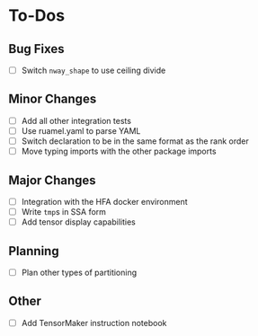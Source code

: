 # To-Dos

## Bug Fixes

- [ ] Switch `nway_shape` to use ceiling divide

## Minor Changes

- [ ] Add all other integration tests
- [ ] Use ruamel.yaml to parse YAML
- [ ] Switch declaration to be in the same format as the rank order
- [ ] Move typing imports with the other package imports

## Major Changes

- [ ] Integration with the HFA docker environment
- [ ] Write `tmp`s in SSA form
- [ ] Add tensor display capabilities

## Planning

- [ ] Plan other types of partitioning

## Other

- [ ] Add TensorMaker instruction notebook
